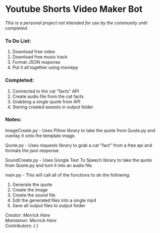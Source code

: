# Youtube Shorts Video Maker Bot
<em>This is a personal project not intended for use by the community until completed. </em>

### To Do List:

1. Download free video
2. Download free music track
3. Format JSON response
4. Put it all together using moviepy

### Completed:

1. Connected to the cat "facts" API
2. Create audio file from the cat facts
3. Grabbing a single quote from API
4. Storing created assests in output folder

### Notes: 

ImageCreate.py - Uses Pillow library to take the quote from Quote.py and overlay it onto the template image.

Quote.py - Uses requests library to grab a cat "fact" from a free api and formats the json response.

SoundCreate.py - Uses Google Text To Speech library to take the quote from Quote.py and turn it into an audio file.

main.py - This will call all of the functions to do the following: 

1. Generate the quote
2. Create the image
3. Create the sound file
4. Edit the generated files into a single mp4
5. Save all output files to output folder



<em>Creator: Merrick Hare \
Maintainer: Merrick Hare \
Contributors: { }
</em>







